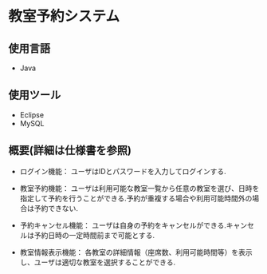 # 教室予約システム

## 使用言語
- Java

## 使用ツール
- Eclipse
- MySQL

## 概要(詳細は仕様書を参照)
- ログイン機能： ユーザはIDとパスワードを入力してログインする.

- 教室予約機能： ユーザは利用可能な教室一覧から任意の教室を選び、日時を指定して予約を行うことができる.予約が重複する場合や利用可能時間外の場合は予約できない.

- 予約キャンセル機能： ユーザは自身の予約をキャンセルができる.キャンセルは予約日時の一定時間前まで可能とする.

- 教室情報表示機能： 各教室の詳細情報（座席数、利用可能時間等）を表示し、ユーザは適切な教室を選択することができる.

